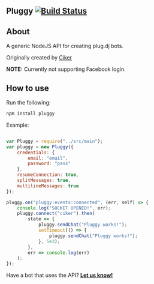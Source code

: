 ## Pluggy  [![Build Status](https://img.shields.io/github/issues/CikerDeveloper/Pluggy.svg)](https://travis-ci.org/CikerDeveloper/Pluggy.svg)

## About


A generic NodeJS API for creating plug.dj bots.

Originally created by [Ciker](https://github.com/CikerDeveloper)

**NOTE:** Currently not supporting Facebook login.

## How to use
Run the following:

``` javascript
npm install pluggy
```

Example:

```javascript

var Pluggy = require("../src/main");
var pluggy = new Pluggy({
	credentials: {
		email: "email",
		password: "pass"
	},
	resumeConnection: true,
	splitMessages: true,
	multilineMessages: true
});

pluggy.on("pluggy:events:connected", (err, self) => {
	console.log("SOCKET OPENED!", err);
	pluggy.connect("ciker").then(
		state => {
			pluggy.sendChat("Pluggy works!");
			setTimeout(() => {
				pluggy.sendChat("Pluggy works!");
			}, 5e3);
		},
		err => console.log(err)
	);
});
```

Have a bot that uses the API? [**Let us know!**](https://github.com/CikerDeveloper/Pluggy/issues/new)

